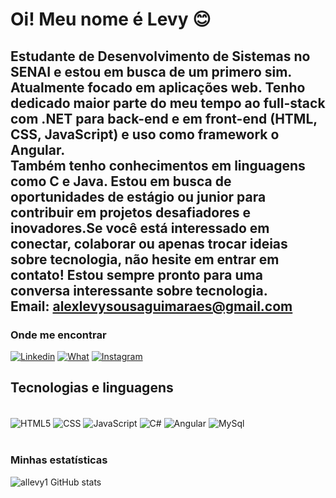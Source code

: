 # Oi! Meu nome é Levy 😊
## Estudante de Desenvolvimento de Sistemas no SENAI e estou em busca de um primero sim. <br> Atualmente focado em aplicações web. Tenho dedicado maior parte do meu tempo ao full-stack com .NET para back-end e em front-end (HTML, CSS, JavaScript) e uso como framework o Angular.<br> Também tenho conhecimentos em linguagens como C e Java. Estou em busca de oportunidades de estágio ou junior para contribuir em projetos desafiadores e inovadores.Se você está interessado em conectar, colaborar ou apenas trocar ideias sobre tecnologia, não hesite em entrar em contato! Estou sempre pronto para uma conversa interessante sobre tecnologia. <br> Email: alexlevysousaguimaraes@gmail.com

### Onde me encontrar
[![Linkedin](https://img.shields.io/badge/LinkedIn-0077B5?style=for-the-badge&logo=linkedin&logoColor=white)](https://www.linkedin.com/in/%C3%A1lex-levy-sousa-guimar%C3%A3es-1868582a0/)
[![What](https://img.shields.io/badge/WhatsApp-25D366?style=for-the-badge&logo=whatsapp&logoColor=white)](https://wa.me/5571983550275)
[![Instagram](https://img.shields.io/badge/Instagram-E4405F?style=for-the-badge&logo=instagram&logoColor=white)](https://www.instagram.com/al._levy/)


## Tecnologias e linguagens
<div style="display:inline_block">
<br>
<img align="center" alt="HTML5"  src="https://img.shields.io/badge/HTML5-E34F26?style=for-the-badge&logo=html5&logoColor=white" />
<img align="center" alt="CSS"  src="https://img.shields.io/badge/CSS3-1572B6?style=for-the-badge&logo=css3&logoColor=white" />
<img align="center" alt="JavaScript"  src="https://img.shields.io/badge/JavaScript-F7DF1E?style=for-the-badge&logo=javascript&logoColor=black" />
<img align="center" alt="C#"  src="https://img.shields.io/badge/.NET-5C2D91?style=for-the-badge&logo=.net&logoColor=white" />
<img align="center" alt="Angular"  src="https://img.shields.io/badge/Angular-DD0031?style=for-the-badge&logo=angular&logoColor=white" />
<img align="center" alt="MySql"  src="https://img.shields.io/badge/MySQL-00000F?style=for-the-badge&logo=mysql&logoColor=white" />


</div>

<br>

### Minhas estatísticas
![allevy1 GitHub stats](https://github-readme-stats.vercel.app/api?username=allevy1&show_icons=true&theme=dracula)
